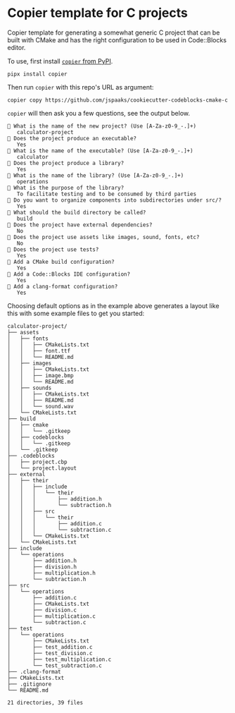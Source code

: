 # Copier template for C projects

Copier template for generating a somewhat generic C project that can be built
with CMake and has the right configuration to be used in Code::Blocks editor.

To use, first install [`copier` from PyPI](https://pypi.org/project/copier/).

```shell
pipx install copier
```

Then run `copier` with this repo's URL as argument:

```shell
copier copy https://github.com/jspaaks/cookiecutter-codeblocks-cmake-c
```

`copier` will then ask you a few questions, see the output below.

```text
🎤 What is the name of the new project? (Use [A-Za-z0-9_-.]+)
   calculator-project
🎤 Does the project produce an executable?
   Yes
🎤 What is the name of the executable? (Use [A-Za-z0-9_-.]+)
   calculator
🎤 Does the project produce a library?
   Yes
🎤 What is the name of the library? (Use [A-Za-z0-9_-.]+)
   operations
🎤 What is the purpose of the library?
   To facilitate testing and to be consumed by third parties
🎤 Do you want to organize components into subdirectories under src/?
   Yes
🎤 What should the build directory be called?
   build
🎤 Does the project have external dependencies?
   No
🎤 Does the project use assets like images, sound, fonts, etc?
   No
🎤 Does the project use tests?
   Yes
🎤 Add a CMake build configuration?
   Yes
🎤 Add a Code::Blocks IDE configuration?
   Yes
🎤 Add a clang-format configuration?
   Yes
```

Choosing default options as in the example above generates a layout like this with some
example files to get you started:

```text
calculator-project/
├── assets
│   ├── fonts
│   │   ├── CMakeLists.txt
│   │   ├── font.ttf
│   │   └── README.md
│   ├── images
│   │   ├── CMakeLists.txt
│   │   ├── image.bmp
│   │   └── README.md
│   ├── sounds
│   │   ├── CMakeLists.txt
│   │   ├── README.md
│   │   └── sound.wav
│   └── CMakeLists.txt
├── build
│   ├── cmake
│   │   └── .gitkeep
│   ├── codeblocks
│   │   └── .gitkeep
│   └── .gitkeep
├── .codeblocks
│   ├── project.cbp
│   └── project.layout
├── external
│   ├── their
│   │   ├── include
│   │   │   └── their
│   │   │       ├── addition.h
│   │   │       └── subtraction.h
│   │   ├── src
│   │   │   └── their
│   │   │       ├── addition.c
│   │   │       └── subtraction.c
│   │   └── CMakeLists.txt
│   └── CMakeLists.txt
├── include
│   └── operations
│       ├── addition.h
│       ├── division.h
│       ├── multiplication.h
│       └── subtraction.h
├── src
│   └── operations
│       ├── addition.c
│       ├── CMakeLists.txt
│       ├── division.c
│       ├── multiplication.c
│       └── subtraction.c
├── test
│   └── operations
│       ├── CMakeLists.txt
│       ├── test_addition.c
│       ├── test_division.c
│       ├── test_multiplication.c
│       └── test_subtraction.c
├── .clang-format
├── CMakeLists.txt
├── .gitignore
└── README.md

21 directories, 39 files
```
